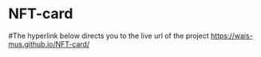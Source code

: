 # NFT-card
#The hyperlink below directs you to the live url of the project
https://wais-mus.github.io/NFT-card/
